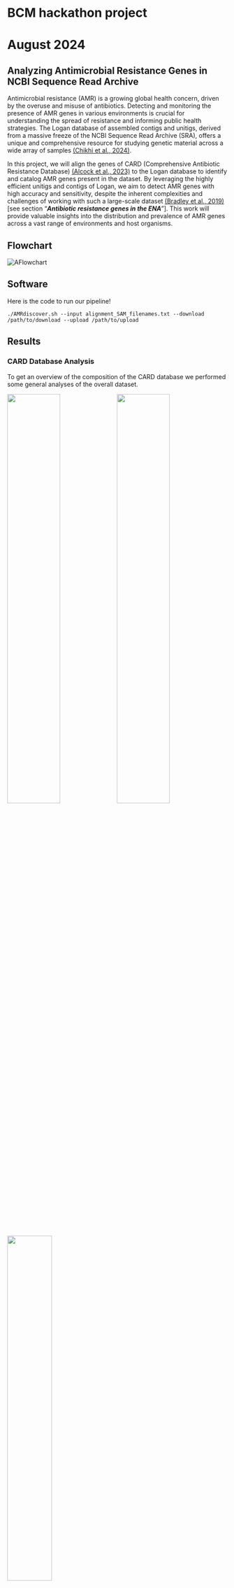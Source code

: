 # 

# BCM hackathon project

# August 2024

## Analyzing Antimicrobial Resistance Genes in NCBI Sequence Read Archive

Antimicrobial resistance (AMR) is a growing global health concern, driven by the overuse and misuse of antibiotics. Detecting and monitoring the presence of AMR genes in various environments is crucial for understanding the spread of resistance and informing public health strategies. The Logan database of assembled contigs and unitigs, derived from a massive freeze of the NCBI Sequence Read Archive (SRA), offers a unique and comprehensive resource for studying genetic material across a wide array of samples [(Chikhi et al., 2024\)](https://paperpile.com/c/BaoF4C/DreI).

In this project, we will align the genes of CARD (Comprehensive Antibiotic Resistance Database) [(Alcock et al., 2023\)](https://paperpile.com/c/BaoF4C/nj8p) to the Logan database to identify and catalog AMR genes present in the dataset. By leveraging the highly efficient unitigs and contigs of Logan, we aim to detect AMR genes with high accuracy and sensitivity, despite the inherent complexities and challenges of working with such a large-scale dataset [(Bradley et al., 2019\)](https://paperpile.com/c/BaoF4C/Zuh9)\[see section “***Antibiotic resistance genes in the ENA***”\]. This work will provide valuable insights into the distribution and prevalence of AMR genes across a vast range of environments and host organisms.


## Flowchart

![AFlowchart](figure/AMR_v3.drawio.png)

## Software
Here is the code to run our pipeline!
```
./AMRdiscover.sh --input alignment_SAM_filenames.txt --download /path/to/download --upload /path/to/upload

```


## Results

### CARD Database Analysis

To get an overview of the composition of the CARD database we performed some general analyses of the overall dataset.

<p float="left">
  <img src="figure/card_number_genes_per_species.png" width="49%" />
  <img src="figure/card_top20_species_most_genes.png" width="49%" />
</p>

<p float="left">
  <img src="figure/card_resistance_mechanisms.png" width="45%" /> 
</p>

<p float="left">
  <img src="figure/card_drug_classes.png" width="100%" /> 
</p>

#### Main Takeaways

- Most organisms contribute few AMR genes to the database, while few organisms contribute the bulk of AMR genes
- The top 4 organisms contributing AMR genes are the "usual suspects":
  - Pseudonomas aeruginosa
  - Acinetobacter baumannii
  - Klebsiella pneumoniae
  - Escherichia coli
- The most prevalent antibiotic mechanism is antibiotic inactivation, but several other mechanisms are prevalent

## Summary of Procedures

1. Data Preparation  
   1. Download (subset) unitigs/contigs from the Logan database.  
      2. Obtain the CARD database containing curated sequences of known AMR genes ([link](https://card.mcmaster.ca/download/), [file](https://card.mcmaster.ca/download/0/broadstreet-v3.2.9.tar.bz2)) \[Daniel to github\]  
      3. Download the metadata (data/location) of SRA accessions \[Kristen\]  
      4. Parse the metadata of SRA accessions   
   2. Alignment and Detection  
      1. Align the sequences from the CARD database to the Logan unitigs/contigs using appropriate bioinformatics tools using [minimap2](https://gitlab.pasteur.fr/rchikhi\_pasteur/logan-analysis/-/blob/master/batch/tasks/analysis\_aug26.sh?ref\_type=heads\#L113) [(Li, 2018\)](https://paperpile.com/c/BaoF4C/dzWG) and [Diamond](https://gitlab.pasteur.fr/rchikhi\_pasteur/logan-analysis/-/blob/master/batch/tasks/analysis\_aug26.sh?ref\_type=heads\#L89) [(Buchfink et al., 2015\)](https://paperpile.com/c/BaoF4C/EJYR)\[work in progress\]. \[\]  
      2. Identify and annotate matches, focusing on high-confidence alignments that suggest the presence of AMR genes.  
   3. Post-Processing  
      1. Filter and curate the results to remove low-confidence hits (alignment length, alignment identity using [NM tag](https://github.com/lh3/minimap2/issues/25))  
      2. Finding literature for AMR genes in SRA   
         1. Specific biological question \[Hassan\]  
         2.   
      3. Summarize the findings in terms of the presence, distribution, and frequency of different AMR genes across the samples including metadata.  
      4. Interpret the results considering the limitations of the approach.

## Possible Future Directions

1. Annotation and Visualization:  
   1. Develop scripts or pipelines to annotate AMR genes in the Logan dataset.  
   2. Create visualizations (e.g., heatmaps, phylogenetic trees, geographic plots) to represent the distribution of AMR genes across samples.  
2. Statistical Analysis:  
   1. Perform statistical tests to compare the prevalence of AMR genes across different environments or hosts.  
   2. Investigate correlations between the presence of AMR genes and metadata (e.g., sample origin, sequencing platform).

   

This project will not only contribute to the understanding of AMR gene distribution but also provide participants with hands-on experience in handling large-scale genomic datasets and applying bioinformatics tools in a real-world context.

## Extra information

The Logan database: 

* [https://github.com/IndexThePlanet/Logan](https://github.com/IndexThePlanet/Logan)  
* The Logan database is a comprehensive collection of DNA and RNA sequences assembled from the entire NCBI Sequence Read Archive, offering an efficient and condensed representation of vast genomic data through unitigs and contigs.

The CARD database: 

* [https://card.mcmaster.ca/](https://card.mcmaster.ca/)  
* The CARD (Comprehensive Antibiotic Resistance Database) is a curated repository of sequences and associated data for known antimicrobial resistance genes, providing a critical resource for the identification and study of resistance mechanisms in various organisms.

* For parsing CARD files, [this code](https://github.com/ratschlab/metagraph\_paper\_resources/blob/master/notebooks/metasub.ipynb) from [this paper](https://www.biorxiv.org/content/10.1101/2020.10.01.322164v4) might be helpful.   
  * aro\_metadata.tsv  & nucleotide\_fasta\_protein\_homolog\_model.fasta

Alignment results   
Instructions from Rayan [here](https://docs.google.com/document/d/1bAg4cFNDB3rXXyLHyxT9-8RiK2pos6HegNa8k-3X9dI/edit?usp=sharing)  

## References

[Alcock, B. P., Huynh, W., Chalil, R., Smith, K. W., Raphenya, A. R., Wlodarski, M. A., Edalatmand, A., Petkau, A., Syed, S. A., Tsang, K. K., Baker, S. J. C., Dave, M., McCarthy, M. C., Mukiri, K. M., Nasir, J. A., Golbon, B., Imtiaz, H., Jiang, X., Kaur, K., … McArthur, A. G. (2023). CARD 2023: expanded curation, support for machine learning, and resistome prediction at the Comprehensive Antibiotic Resistance Database. *Nucleic Acids Research*, *51*(D1), D690–D699.](http://paperpile.com/b/BaoF4C/nj8p)  
[Bradley, P., den Bakker, H. C., Rocha, E. P. C., McVean, G., & Iqbal, Z. (2019). Ultrafast search of all deposited bacterial and viral genomic data. *Nature Biotechnology*, *37*(2), 152–159.](http://paperpile.com/b/BaoF4C/Zuh9)  
[Buchfink, B., Xie, C., & Huson, D. H. (2015). Fast and sensitive protein alignment using DIAMOND. *Nature Methods*, *12*(1), 59–60.](http://paperpile.com/b/BaoF4C/EJYR)  
[Chikhi, R., Raffestin, B., Korobeynikov, A., Edgar, R., & Babaian, A. (2024). Logan: Planetary-Scale Genome Assembly Surveys Life’s Diversity. In *bioRxiv* (p. 2024.07.30.605881). https://doi.org/](http://paperpile.com/b/BaoF4C/DreI)[10.1101/2024.07.30.605881](http://dx.doi.org/10.1101/2024.07.30.605881)  
[Li, H. (2018). Minimap2: pairwise alignment for nucleotide sequences. *Bioinformatics* , *34*(18), 3094–3100.](http://paperpile.com/b/BaoF4C/dzWG)

## Team members:


| name | role | task |  | E-mail (gmail) | Github |  |
| :---- | :---- | :---- | :---- | :---- | :---- | :---- |
| Daniel | colead | Sysadmin |  | danielp.agustinho@gmail.com | DanielPAagustinho | DanielPA |
| Sina | colead |  |  | sina.majidian@gmail.com | sinamajidian | smajidian |
| Abohassan |  | Flowchart/ writer1 |  | abolhassanbahari@gmail.com | AbolhassanBahari | abolhassan |
| Kristen |  |  |  | kristendcurry@gmail.com | kdc10 | kristendcurry |
| Aanuoluwa |  |  |  | aanuoluwadekoya@gmail.com | aanuoluwaduro | aanuoluwaduro |
| Christian |  |  |  | christian.brueffer@insilico.consulting | [cbrueffer](https://github.com/cbrueffer) | cbrueffer |
| Jen-Yu |  | writer2 |  | jenyuw@uci.edu | jyw-atgithub | jenyuwang |
| Rayan |   |  |  |  |  |  |
| Narges |  |  |  | nargessangaranip@gmail.com | nargessangaranipour | NargesSangaraniPour |

roles to be distributed: Sysadmin DNAnexus /Github/ , Flowchart,  presenter\_day1, writer1, writer2

## ToDo list: (day1 )

Higher priority on top

- [ ] Prepare flowchart \[Hassan\]  
- [ ] Add people to the DNA nexus \[Daniel\]  
- [ ] Downloading Alignment to the DNA nexus \[ ? \]    
- [ ] parse the CARD database (strain info) [  ]
- [ ] Mainin Github [  ]
- [ ] Writer [ ] 
- [ ] Filtering alignment (think of tool, command line) [Jen-Yu, Daniel, Sina] (length, gens)
- [ ] Work on the metadata of SRA accessions \[Kristen\]  
- [ ] Literature on AMR genes and SRA \[Hassan\]

- [ ] Add people to the github 

Updates: 

